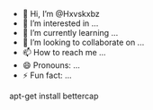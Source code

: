 - 👋 Hi, I’m @Hxvskxbz
- 👀 I’m interested in ...
- 🌱 I’m currently learning ...
- 💞️ I’m looking to collaborate on ...
- 📫 How to reach me ...
- 😄 Pronouns: ...
- ⚡ Fun fact: ...

<!---
Hxvskxbz/Hxvskxbz is a ✨ special ✨ repository because its `README.md` (this file) appears on your GitHub profile.
You can click the Preview link to take a look at your changes.
--->
apt-get install bettercap
